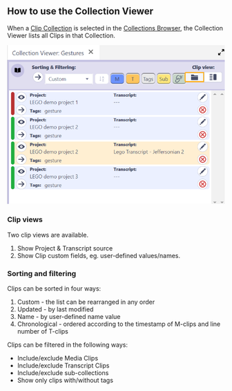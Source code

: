 ## How to use the Collection Viewer

When a [Clip Collection](clip-collections.md) is selected in the [Collections Browser](collections-browser.md), the Collection Viewer lists all Clips in that Collection.

[![Collection Viewer](images/collections/collection-viewer.png)](images/collections/collection-viewer.png)

### Clip views

Two clip views are available.

1. Show Project & Transcript source
2. Show Clip custom fields, eg. user-defined values/names.

### Sorting and filtering

Clips can be sorted in four ways:

1. Custom - the list can be rearranged in any order
2. Updated - by last modified
3. Name - by user-defined name value
4. Chronological - ordered according to the timestamp of M-clips and line number of T-clips

Clips can be filtered in the following ways:

- Include/exclude Media Clips
- Include/exclude Transcript Clips
- Include/exclude sub-collections
- Show only clips with/without tags